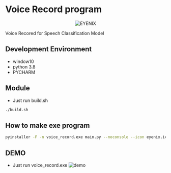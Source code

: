 # Voice Record program
<p align="center"><img src="eyenix.ico" title="로고" alt="EYENIX"></img></p>
Voice Recored for Speech Classification Model  

## Development Environment

* window10
* python 3.8
* PYCHARM

## Module

- Just run build.sh
```bash
./build.sh
```

## How to make exe program


```bash
pyinstaller -F -n voice_record.exe main.py --noconsole --icon eyenix.ico --add-data "eyenix.ico;."
```

## DEMO
- Just run voice_record.exe
![demo](https://user-images.githubusercontent.com/66294848/171068617-0257a61e-34ba-408e-8671-e559954ab24f.gif)

